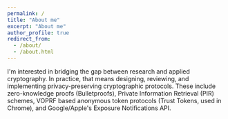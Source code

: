```yaml
---
permalink: /
title: "About me"
excerpt: "About me"
author_profile: true
redirect_from: 
  - /about/
  - /about.html
---
```


I'm interested in bridging the gap between research and applied cryptography. In practice, that means designing, reviewing, and implementing privacy-preserving cryptographic protocols. These include zero-knowledge proofs (Bulletproofs), Private Information Retrieval (PIR) schemes, VOPRF based anonymous token protocols (Trust Tokens, used in Chrome), and Google/Apple's Exposure Notifications API. 